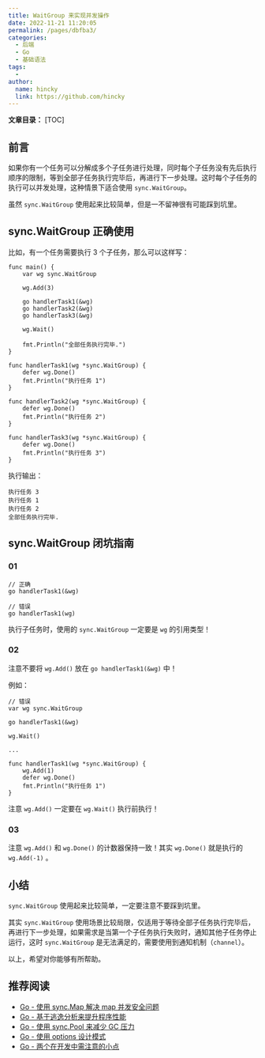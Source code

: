 ```yaml
---
title: WaitGroup 来实现并发操作 
date: 2022-11-21 11:20:05
permalink: /pages/dbfba3/
categories:
  - 后端
  - Go
  - 基础语法
tags:
  - 
author: 
  name: hincky
  link: https://github.com/hincky
---
```

**文章目录：**
[TOC]

## 前言

如果你有一个任务可以分解成多个子任务进行处理，同时每个子任务没有先后执行顺序的限制，等到全部子任务执行完毕后，再进行下一步处理。这时每个子任务的执行可以并发处理，这种情景下适合使用 `sync.WaitGroup`。

虽然 `sync.WaitGroup` 使用起来比较简单，但是一不留神很有可能踩到坑里。

## sync.WaitGroup 正确使用

比如，有一个任务需要执行 3 个子任务，那么可以这样写：

```
func main() {
	var wg sync.WaitGroup

	wg.Add(3)

	go handlerTask1(&wg)
	go handlerTask2(&wg)
	go handlerTask3(&wg)

	wg.Wait()

	fmt.Println("全部任务执行完毕.")
}

func handlerTask1(wg *sync.WaitGroup) {
	defer wg.Done()
	fmt.Println("执行任务 1")
}

func handlerTask2(wg *sync.WaitGroup) {
	defer wg.Done()
	fmt.Println("执行任务 2")
}

func handlerTask3(wg *sync.WaitGroup) {
	defer wg.Done()
	fmt.Println("执行任务 3")
}
```

执行输出：

```
执行任务 3
执行任务 1
执行任务 2
全部任务执行完毕.
```

## sync.WaitGroup 闭坑指南

### 01

```
// 正确
go handlerTask1(&wg)

// 错误
go handlerTask1(wg)
```

执行子任务时，使用的 `sync.WaitGroup` 一定要是 `wg` 的引用类型！

### 02

注意不要将 `wg.Add()` 放在 `go handlerTask1(&wg)` 中！

例如：

```
// 错误
var wg sync.WaitGroup

go handlerTask1(&wg)

wg.Wait()

...

func handlerTask1(wg *sync.WaitGroup) {
	wg.Add(1)
	defer wg.Done()
	fmt.Println("执行任务 1")
}
```

注意 `wg.Add()` 一定要在 `wg.Wait()` 执行前执行！

### 03

注意 `wg.Add()` 和 `wg.Done()` 的计数器保持一致！其实 `wg.Done()` 就是执行的 `wg.Add(-1)` 。

## 小结

`sync.WaitGroup` 使用起来比较简单，一定要注意不要踩到坑里。

其实 `sync.WaitGroup` 使用场景比较局限，仅适用于等待全部子任务执行完毕后，再进行下一步处理，如果需求是当第一个子任务执行失败时，通知其他子任务停止运行，这时 `sync.WaitGroup` 是无法满足的，需要使用到通知机制（`channel`）。

以上，希望对你能够有所帮助。

## 推荐阅读

- [Go - 使用 sync.Map 解决 map 并发安全问题](https://mp.weixin.qq.com/s/WOuzCJWeuH41qoUP4_zRQA)
- [Go - 基于逃逸分析来提升程序性能](https://mp.weixin.qq.com/s/gAz87qPA8sBJMeq6MZbqwg)
- [Go - 使用 sync.Pool 来减少 GC 压力](https://mp.weixin.qq.com/s/0NVp59uI8h9WTp68wtb7XQ)
- [Go - 使用 options 设计模式](https://mp.weixin.qq.com/s/jvSbZ0_g_EFqaR2TmjjO8w)
- [Go - 两个在开发中需注意的小点](https://mp.weixin.qq.com/s/-QCG61vh6NVJUWz6tOY7Gw)